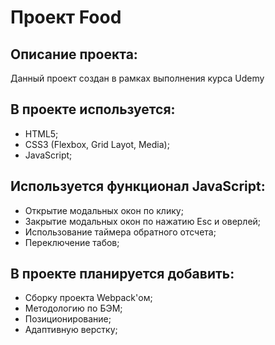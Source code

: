 # Проект Food

## Описание проекта:
Данный проект создан в рамках выполнения курса Udemy

## В проекте используется:
* HTML5;
* CSS3 (Flexbox, Grid Layot, Media);
* JavaScript;

## Используется функционал JavaScript:
* Открытие модальных окон по клику;
* Закрытие модальных окон по нажатию Esc и оверлей;
* Использование таймера обратного отсчета;
* Переключение табов;

## В проекте планируется добавить: 
* Сборку проекта Webpack'ом;
* Методологию по БЭМ;
* Позиционирование;
* Адаптивную верстку;
